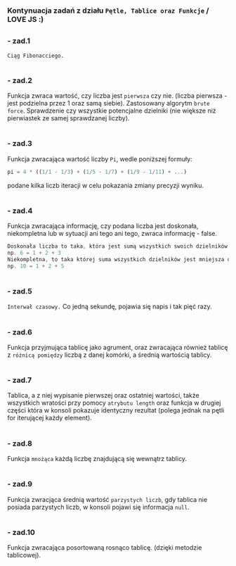 ### Kontynuacja zadań z działu `Pętle, Tablice oraz Funkcje` / LOVE JS :) 
##

### - zad.1 
 `Ciąg Fibonacciego.`
#
### - zad.2
Funkcja zwraca wartość, czy liczba jest `pierwsza` czy nie. (liczba pierwsza - jest podzielna przez 1 oraz samą siebie).
Zastosowany algorytm `brute force`. Sprawdzenie czy wszystkie potencjalne dzielniki (nie większe niż pierwiastek ze samej sprawdzanej liczby).
#
### - zad.3
Funkcja zwracająca wartość liczby `Pi`, wedle poniższej formuły:
```JavaScript
pi = 4 * ((1/1 - 1/3) + (1/5 - 1/7) + (1/9 - 1/11) + ...)
```
podane kilka liczb iteracji w celu pokazania zmiany precyzji wyniku.
#
### - zad.4
Funkcja zwracająca informację, czy podana liczba jest doskonała, niekompletna lub w sytuacji ani tego ani tego, zwraca 
informację - false.
```JavaScript
Doskonała liczba to taka, która jest sumą wszystkich swoich dzielników. 
np. 6 = 1 + 2 + 3
Niekompletna, to taka której suma wszystkich dzielników jest mniejsza od niej samej.
np. 10 = 1 + 2 + 5
```
#
### - zad.5
`Interwał czasowy.` Co jedną sekundę, pojawia się napis i tak pięć razy.
#
### - zad.6
Funkcja przyjmująca tablicę jako agrument, oraz zwracająca również tablicę z `różnicą pomiędzy` liczbą z danej komórki, 
a średnią wartością tablicy.
#
### - zad.7
Tablica, a z niej wypisanie pierwszej oraz ostatniej wartości, także wszystkich wratości przy pomocy `atrybutu length` 
oraz funkcja w drugiej części która w konsoli pokazuje identyczny rezultat (polega jednak na pętli for iterującej każdy 
element).
#
### - zad.8
Funkcja `mnożąca` każdą liczbę znajdującą się wewnątrz tablicy.
#
### - zad.9
Funkcja zwracjąca średnią wartość `parzystych liczb`, gdy tablica nie posiada parzystych liczb, 
w konsoli pojawi się informacja `null`.
#
### - zad.10
Funkcja zwracająca posortowaną rosnąco tablicę. (dzięki metodzie tablicowej).